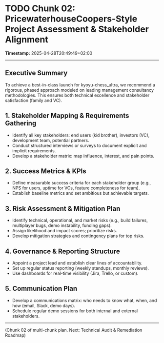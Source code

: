 # TODO Chunk 02: PricewaterhouseCoopers-Style Project Assessment & Stakeholder Alignment

**Timestamp:** 2025-04-28T20:49:49+02:00

---

## Executive Summary
To achieve a best-in-class launch for kyoyu-chess_ultra, we recommend a rigorous, phased approach modeled on leading management consultancy methodologies. This ensures both technical excellence and stakeholder satisfaction (family and VC).

## 1. Stakeholder Mapping & Requirements Gathering
- Identify all key stakeholders: end users (kid brother), investors (VC), development team, potential partners.
- Conduct structured interviews or surveys to document explicit and implicit requirements.
- Develop a stakeholder matrix: map influence, interest, and pain points.

## 2. Success Metrics & KPIs
- Define measurable success criteria for each stakeholder group (e.g., NPS for users, uptime for VCs, feature completeness for team).
- Establish baseline metrics and set ambitious but achievable targets.

## 3. Risk Assessment & Mitigation Plan
- Identify technical, operational, and market risks (e.g., build failures, multiplayer bugs, demo instability, funding gaps).
- Assign likelihood and impact scores; prioritize risks.
- Develop mitigation strategies and contingency plans for top risks.

## 4. Governance & Reporting Structure
- Appoint a project lead and establish clear lines of accountability.
- Set up regular status reporting (weekly standups, monthly reviews).
- Use dashboards for real-time visibility (Jira, Trello, or custom).

## 5. Communication Plan
- Develop a communications matrix: who needs to know what, when, and how (email, Slack, demo days).
- Schedule regular demo sessions for both internal and external stakeholders.

---

(Chunk 02 of multi-chunk plan. Next: Technical Audit & Remediation Roadmap)
